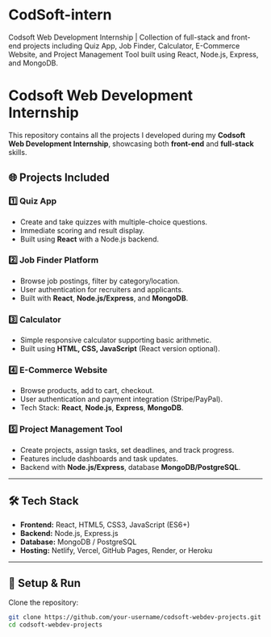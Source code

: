 # CodSoft-intern
Codsoft Web Development Internship | Collection of full-stack and front-end projects including Quiz App, Job Finder, Calculator, E-Commerce Website, and Project Management Tool built using React, Node.js, Express, and MongoDB.
# Codsoft Web Development Internship

This repository contains all the projects I developed during my **Codsoft Web Development Internship**, showcasing both **front-end** and **full-stack** skills.

## 🌐 Projects Included

### 1️⃣ Quiz App  
- Create and take quizzes with multiple-choice questions.
- Immediate scoring and result display.
- Built using **React** with a Node.js backend.

### 2️⃣ Job Finder Platform  
- Browse job postings, filter by category/location.
- User authentication for recruiters and applicants.
- Built with **React**, **Node.js/Express**, and **MongoDB**.

### 3️⃣ Calculator  
- Simple responsive calculator supporting basic arithmetic.
- Built using **HTML, CSS, JavaScript** (React version optional).

### 4️⃣ E-Commerce Website  
- Browse products, add to cart, checkout.
- User authentication and payment integration (Stripe/PayPal).
- Tech Stack: **React**, **Node.js**, **Express**, **MongoDB**.

### 5️⃣ Project Management Tool  
- Create projects, assign tasks, set deadlines, and track progress.
- Features include dashboards and task updates.
- Backend with **Node.js/Express**, database **MongoDB/PostgreSQL**.

---

## 🛠️ Tech Stack
- **Frontend:** React, HTML5, CSS3, JavaScript (ES6+)
- **Backend:** Node.js, Express.js
- **Database:** MongoDB / PostgreSQL
- **Hosting:** Netlify, Vercel, GitHub Pages, Render, or Heroku

---

## 🚀 Setup & Run
Clone the repository:
```bash
git clone https://github.com/your-username/codsoft-webdev-projects.git
cd codsoft-webdev-projects
